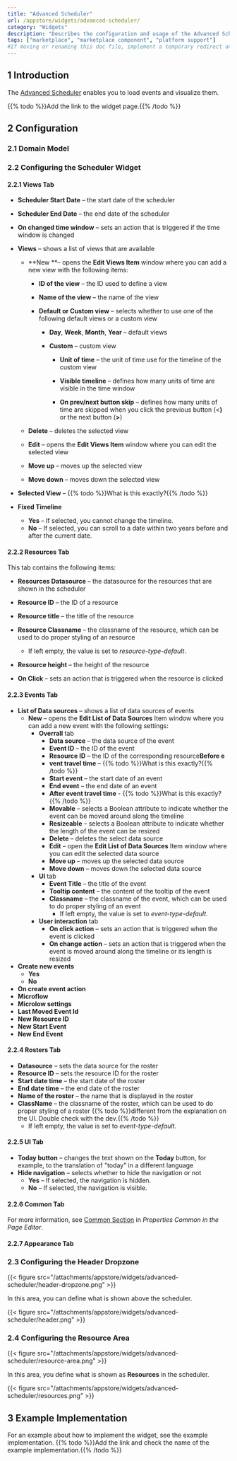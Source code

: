 ```yaml
---
title: "Advanced Scheduler"
url: /appstore/widgets/advanced-scheduler/
category: "Widgets"
description: "Describes the configuration and usage of the Advanced Scheduler widget, which is available in the Mendix Marketplace."
tags: ["marketplace", "marketplace component", "platform support"]
#If moving or renaming this doc file, implement a temporary redirect and let the respective team know they should update the URL in the product. See Mapping to Products for more details. 
---
```


## 1 Introduction

The [Advanced Scheduler]() enables you to load events and visualize them.

{{% todo %}}Add the link to the widget page.{{% /todo %}}

## 2 Configuration

### 2.1 Domain Model

### 2.2 Configuring the Scheduler Widget

#### 2.2.1 Views Tab

* **Scheduler Start Date** – the start date of the scheduler 

* **Scheduler End Date** – the end date of the scheduler 

* **On changed time window** – sets an action that is triggered if the time window is changed

* **Views** – shows a list of views that are available
  * **New **– opens the **Edit Views Item** window where you can add a new view with the following items:

    * **ID of the view** – the ID used to define a view

    * **Name of the view** – the name of the view

    * **Default or Custom view** – selects whether to use one of the following default views or a custom view 

      * **Day**, **Week**, **Month**, **Year** – default views

      * **Custom** – custom view

        * **Unit of time** – the unit of time use for the timeline of the custom view

        * **Visible timeline** – defines how many units of time are visible in the time window

        * **On prev/next button skip** – defines how many units of time are skipped when you click the previous button (<**)** or the next button (**>**)

  * **Delete** – deletes the selected view

  * **Edit** – opens the **Edit Views Item** window where you can edit the selected view

  * **Move up** – moves up the selected view

  * **Move down** – moves down the selected view

* **Selected View** – {{% todo %}}What is this  exactly?{{% /todo %}}

* **Fixed Timeline**
  * **Yes** – If selected, you cannot change the timeline.
  * **No** – If selected, you can scroll to a date within two years before and after the current date.

#### 2.2.2 Resources Tab

This tab contains the following items:

* **Resources Datasource** – the datasource for the resources that are shown in the scheduler
* **Resource ID** – the ID of a resource
* **Resource title** – the title of the resource 
* **Resource Classname** – the classname of the resource, which can be used to do proper styling of an resource
  * If left empty, the value is set to *resource-type-default*.

* **Resource height** – the height of the resource
* **On Click** – sets an action that is triggered when the resource is clicked

#### 2.2.3 Events Tab

*  **List of Data sources** – shows a list of data sources of events
    *  **New** – opens the **Edit List of Data Sources** Item window where you can add a new event with the following settings:
        * **Overrall** tab
          * **Data source** – the data source of the event
          * **Event ID** – the ID of the event
          * **Resource ID** – the ID of the corresponding resource**Before e**
          * **vent travel time** – {{% todo %}}What is this  exactly?{{% /todo %}}
          * **Start event** – the start date of an event
          * **End event** – the end date of an event
          * **After event travel time** - {{% todo %}}What is this  exactly?{{% /todo %}}
          * **Movable** – selects a Boolean attribute to indicate whether the event can be moved around along the timeline
          * **Resizeable** – selects a Boolean attribute to indicate whether the length of the event can be resized
          * **Delete** – deletes the select data source
          * **Edit** – open the **Edit List of Data Sources** Item window where you can edit the selected data source
          * **Move up** – moves up the selected data source
          * **Move down** – moves down the selected data source
        * **UI** tab
          * **Event Title** – the title of the event
          * **Tooltip content** – the content of the tooltip of the event
          * **Classname** – the classname of the event, which can be used to do proper styling of an event
            * If left empty, the value is set to *event-type-default*.
        * **User interaction** tab
          * **On click action** – sets an action that is triggered when the event is clicked
          * **On change action** – sets an action that is triggered when the event is moved around along the timeline or its length is resized
* **Create new events**
  * **Yes**
  * **No**
*  **On create event action**
*  **Microflow**
*  **Microlow settings**
*  **Last Moved Event Id**
*  **New Resource ID**
*  **New Start Event**
* **New End Event**

#### 2.2.4 Rosters Tab

* **Datasource** – sets the data source for the roster
* **Resource ID** – sets the resource ID for the roster
* **Start date time** – the start date of the roster
* **End date time** – the end date of the roster
* **Name of the roster** – the name that is displayed in the roster
* **ClassName** – the classname of the roster, which can be used to do proper styling of a roster {{% todo %}}different from the explanation on the UI. Double check with the dev.{{% /todo %}}
  * If left empty, the value is set to *event-type-default*.

#### 2.2.5 UI Tab

* **Today button**  – changes the text shown on the **Today** button, for example, to the translation of "today" in a different language
* **Hide navigation** – selects whether to hide the navigation or not
  * **Yes** – If selected, the navigation is hidden.
  * **No** – If selected, the navigation is visible.

#### 2.2.6 Common Tab

For more information, see [Common Section](https://docs.mendix.com/refguide/common-widget-properties/#common-properties) in *Properties Common in the Page Editor*.

#### 2.2.7 Appearance Tab

### 2.3 Configuring the Header Dropzone

{{< figure src="/attachments/appstore/widgets/advanced-scheduler/header-dropzone.png" >}}

In this area, you can define what is shown above the scheduler.

{{< figure src="/attachments/appstore/widgets/advanced-scheduler/header.png" >}}

### 2.4 Configuring the Resource Area

{{< figure src="/attachments/appstore/widgets/advanced-scheduler/resource-area.png" >}}

In this area, you define what is shown as **Resources** in the scheduler.

{{< figure src="/attachments/appstore/widgets/advanced-scheduler/resources.png" >}}

## 3 Example Implementation

For an example about how to implement the widget, see the example implementation.  {{% todo %}}Add the link and check the name of the example implementation.{{% /todo %}}



